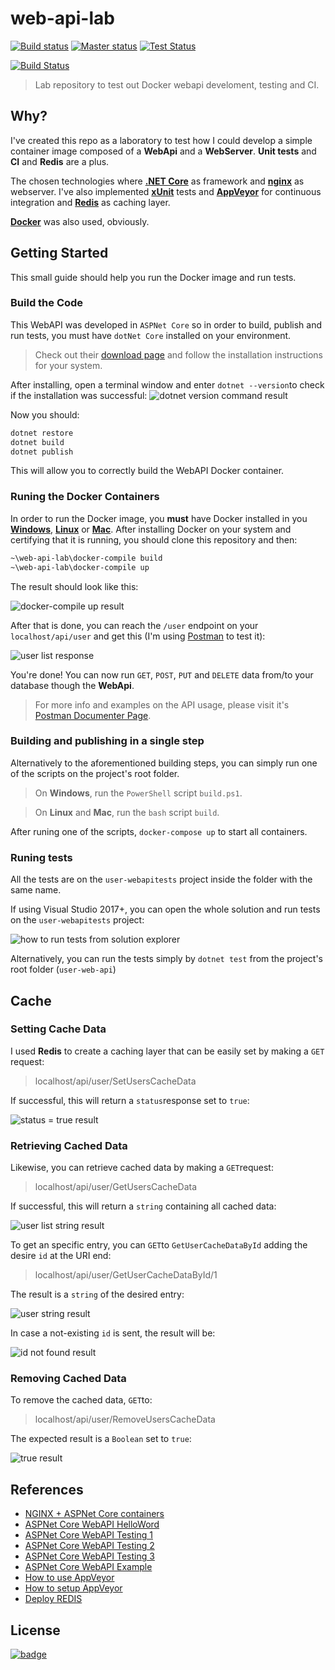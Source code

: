 
# web-api-lab

  

[![Build status](https://img.shields.io/appveyor/ci/HumanAftrAll/web-api-lab.svg?style=flat-square)](https://ci.appveyor.com/project/HumanAftrAll/web-api-lab) [![Master status](https://img.shields.io/appveyor/ci/HumanAftrAll/web-api-lab/master.svg?style=flat-square&label=master)](https://ci.appveyor.com/project/HumanAftrAll/web-api-lab/branch/master) [![Test Status](https://img.shields.io/appveyor/tests/HumanAftrAll/web-api-lab.svg?style=flat-square)](https://ci.appveyor.com/project/HumanAftrAll/web-api-lab/branch/master/tests)

[![Build Status](https://travis-ci.org/ruirizzi/web-api-lab.svg?branch=master)](https://travis-ci.org/ruirizzi/web-api-lab)

>Lab repository to test out Docker webapi develoment, testing and CI.

  

## Why?

I've created this repo as a laboratory to test how I could develop a simple container image composed of a **WebApi** and a **WebServer**. **Unit tests** and **CI** and **Redis** are a plus.

The chosen technologies where [**.NET Core**](https://dotnet.microsoft.com/) as framework and [**nginx**](http://nginx.org/) as webserver. I've also implemented [**xUnit**](https://xunit.net/) tests and [**AppVeyor**](https://www.appveyor.com/) for continuous integration and [**Redis**](https://redis.io/) as caching layer.

  

[**Docker**](https://www.docker.com/) was also used, obviously.

  

## Getting Started  
This small guide should help you run the Docker image and run tests.

### Build the Code
This WebAPI was developed in `ASPNet Core` so in order to build, publish and run tests, you must have `dotNet Core` installed on your environment. 

>Check out their [download page](https://dotnet.microsoft.com/download) and follow the installation instructions for your system.
>
After installing, open a terminal window and enter `dotnet --version`to check if the installation was successful:
![dotnet version command result](https://imgur.com/fCFooub.png)

Now you should:
```bash
dotnet restore
dotnet build
dotnet publish
```
This will allow you to correctly build the WebAPI Docker container.

### Runing the Docker Containers

In order to run the Docker image, you **must** have Docker installed in you [**Windows**](https://download.docker.com/win/stable/Docker%20for%20Windows%20Installer.exe), [**Linux**](https://docs.docker.com/install/linux/docker-ce/debian/) or [**Mac**](https://download.docker.com/mac/stable/Docker.dmg).
After installing Docker on your system and certifying that it is running, you should clone this repository and then:
```bash
~\web-api-lab\docker-compile build
~\web-api-lab\docker-compile up
```
The result should look like this:

![docker-compile up result](https://imgur.com/xzvBiF4.png)

After that is done, you can reach the ``/user`` endpoint on your ``localhost/api/user`` and get this (I'm using [Postman](https://www.getpostman.com/) to test it):

![user list response](https://imgur.com/kWENhZa.png)

You're done! You can now run `GET`, `POST`, `PUT` and `DELETE` data from/to your database though the **WebApi**.
>For more info and examples on the API usage, please visit it's [Postman Documenter Page](https://documenter.getpostman.com/view/8122691/SVSHr9nV).

### Building and publishing in a single step
Alternatively to the aforementioned building steps, you can simply run one of the scripts on the project's root folder.

>On **Windows**, run the `PowerShell` script `build.ps1`.

>On **Linux** and **Mac**, run the `bash` script `build`.

After runing one of the scripts, `docker-compose up` to start all containers.
### Runing tests
All the tests are on the ``user-webapitests`` project inside the folder with the same name.

If using Visual Studio 2017+, you can open the whole solution and run tests on the ``user-webapitests`` project:

![how to run tests from solution explorer](https://imgur.com/TiVIaTm.png)

Alternatively, you can run the tests simply by ``dotnet test`` from the project's root folder (``user-web-api``)

## Cache

### Setting Cache Data
I used **Redis** to create a caching layer that can be easily set by making a `GET` request:
>localhost/api/user/SetUsersCacheData

If successful, this will return a `status`response set to `true`:

![status = true result](https://imgur.com/SORqEac.png)

### Retrieving Cached Data

Likewise, you can retrieve cached data by making a `GET`request:
>localhost/api/user/GetUsersCacheData

If successful, this will return a `string` containing all cached data:

![user list string result](https://imgur.com/OFo4Hna.png)

To get an specific entry, you can `GET`to `GetUserCacheDataById` adding the desire `id` at the URI end:
>localhost/api/user/GetUserCacheDataById/1

The result is a `string` of the desired entry: 

![user string result](https://imgur.com/YFybD8i.png)

In case a not-existing `id` is sent, the result will be:

![id not found result](https://imgur.com/XQGfUNo.png)

### Removing Cached Data

To remove the cached data, `GET`to: 
>localhost/api/user/RemoveUsersCacheData

The expected result is a `Boolean` set to `true`:

![true result](https://imgur.com/nLiGZw7.png)

## References
-  [NGINX + ASPNet Core containers](https://www.sep.com/sep-blog/2017/02/27/nginx-reverse-proxy-to-asp-net-core-separate-docker-containers)
-  [ASPNet Core WebAPI HelloWord](https://docs.microsoft.com/en-us/aspnet/core/tutorials/first-web-api)
-  [ASPNet Core WebAPI Testing 1](https://github.com/mmacneil/ApiIntegrationTestSamples/tree/0b3f268b7f300bbf4cb7772b27836f61326850a5)
-  [ASPNet Core WebAPI Testing 2](https://fullstackmark.com/post/20/painless-integration-testing-with-aspnet-core-web-api)
-  [ASPNet Core WebAPI Testing 3](https://www.c-sharpcorner.com/article/crud-operations-unit-testing-in-asp-net-core-web-api-with-xunit/)
-  [ASPNet Core WebAPI Example](http://www.mukeshkumar.net/articles/dotnetcore/crud-operation-in-asp-net-core-web-api-with-entity-framework-core)
-  [How to use AppVeyor](https://codeshare.co.uk/blog/how-to-set-up-continuous-deployment-for-mvc-and-umbraco-using-appveyor/)
-  [How to setup AppVeyor](https://www.dannyallegrezza.com/blog/2019-03-03-configuring-net-core-2-1-projects-on-appveyor/)
-  [Deploy REDIS](https://medium.com/volosoft/docker-web-farm-example-with-using-redis-haproxy-and-asp-net-core-web-api-8e3f81217fd2)

  

## License
[![badge](https://img.shields.io/github/license/ruirizzi/web-api-lab.svg?color=blue&style=popout-square)](https://github.com/ruirizzi/web-api-lab/blob/master/LICENSE)
